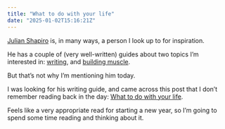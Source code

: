 ```yaml
---
title: "What to do with your life"
date: "2025-01-02T15:16:21Z"
---
```

[Julian Shapiro](https://www.julian.com) is, in many ways, a person I look up to for inspiration.

He has a couple of (very well-written) guides about two topics I’m interested in: [writing](https://www.julian.com/guide/write/intro), and [building muscle](https://www.julian.com/guide/muscle/intro).

But that’s not why I’m mentioning him today.

I was looking for his writing guide, and came across this post that I don’t remember reading back in the day: [What to do with your life](https://www.julian.com/blog/life-planning).

Feels like a very appropriate read for starting a new year, so I’m going to spend some time reading and thinking about it.
